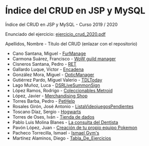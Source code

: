 # Índice del CRUD en JSP y MySQL

Índice del CRUD en JSP y MySQL - Curso 2019 / 2020

Enunciado del ejercicio: [ejercicio_crud_2020.pdf](ejercicio_crud_2020.pdf)

Apellidos, Nombre - Título del CRUD (enlazar con el repositorio)

* Cano Santana, Miguel - [FurManage](https://github.com/miguelcanosantana/FurManage)
* Carmona Suárez, Francisco - [WoW guild manager](https://github.com/Frankcs96/WoW-Guild-Manager)
* Cisneros Santana, Pedro - [RET](https://github.com/PedroCisnerosSantana/Reverse-Engineering-Training)
* Gallardo Luque, Víctor - [Encadena](https://github.com/VictorGallardo/Encadena)
* González Mora, Miguel - [OpticManager](https://github.com/Miguelgm1693/OpticManager)
* Gutiérrez Pardo, Miguel Valerio - [TDLToday](https://github.com/BeTheVal/TDLToday)
* Lago Muñoz, Luca - [DSRLiveSummonSign](https://github.com/ROMthesheep/DSRLiveSummonSign)
* López Ramos, Rodrigo - [Coleccionables Metroid](https://github.com/rodrigolopezramoss/Coleccionables-Metroid)
* López, Javier - [Merchandising Shop](https://github.com/javier-l0pez/portal_shop)
* Torres Barba, Pedro - [PetHelp](https://github.com/torrespedrob/PetHelp)
* Rosales Girón, José Antonio - [ListaVideojuegosPendientes](https://github.com/joseantoniorosales/ListaVideojuegosPendientes)
* Toscano Díaz, Sergio - [Hogwarts](https://github.com/sergiotoscanodiaz/hogwarts)
* Torres de Oses, Iván - [Tienda de dados](https://github.com/IvanTorres21/dice-shop)
* Pablo Luis Molina Blanes - [La consulta del Dentista](https://github.com/PabloLuisMolinaBlanes/LaConsultaDelDentista)
* Pavón López, Juan - [Creación de tu propio equipo Pokemon](https://github.com/JuanPavon/EquipoPokemon)
* Pacheco Torrecilla, Ismael - [Ismael Gym's](https://github.com/ismaelpacheco13/Crud-Ismael-Gym)
* Martínez Alaminos, Diego - [Tabla_De_Ejercicios](https://github.com/diegomartinezalaminos/Crud_Tabla_De_Ejercicio)
